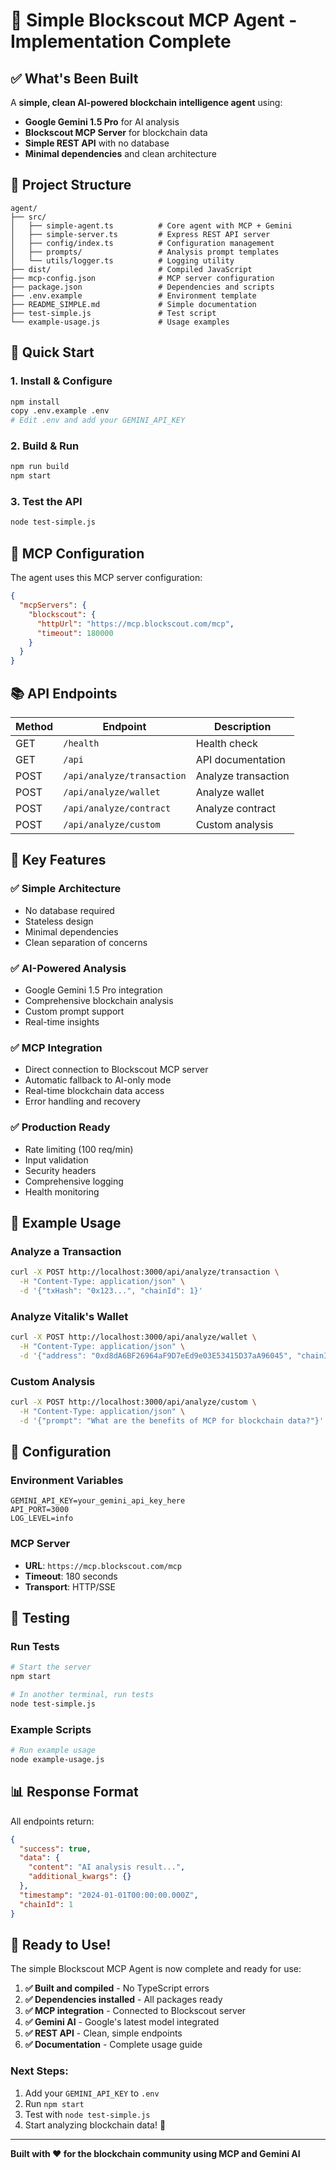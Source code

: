 # 🎯 Simple Blockscout MCP Agent - Implementation Complete

## ✅ What's Been Built

A **simple, clean AI-powered blockchain intelligence agent** using:
- **Google Gemini 1.5 Pro** for AI analysis
- **Blockscout MCP Server** for blockchain data
- **Simple REST API** with no database
- **Minimal dependencies** and clean architecture

## 📁 Project Structure

```
agent/
├── src/
│   ├── simple-agent.ts          # Core agent with MCP + Gemini
│   ├── simple-server.ts         # Express REST API server
│   ├── config/index.ts          # Configuration management
│   ├── prompts/                 # Analysis prompt templates
│   └── utils/logger.ts          # Logging utility
├── dist/                        # Compiled JavaScript
├── mcp-config.json              # MCP server configuration
├── package.json                 # Dependencies and scripts
├── .env.example                 # Environment template
├── README_SIMPLE.md             # Simple documentation
├── test-simple.js               # Test script
└── example-usage.js             # Usage examples
```

## 🚀 Quick Start

### 1. Install & Configure
```bash
npm install
copy .env.example .env
# Edit .env and add your GEMINI_API_KEY
```

### 2. Build & Run
```bash
npm run build
npm start
```

### 3. Test the API
```bash
node test-simple.js
```

## 🔧 MCP Configuration

The agent uses this MCP server configuration:

```json
{
  "mcpServers": {
    "blockscout": {
      "httpUrl": "https://mcp.blockscout.com/mcp",
      "timeout": 180000
    }
  }
}
```

## 📚 API Endpoints

| Method | Endpoint | Description |
|--------|----------|-------------|
| GET | `/health` | Health check |
| GET | `/api` | API documentation |
| POST | `/api/analyze/transaction` | Analyze transaction |
| POST | `/api/analyze/wallet` | Analyze wallet |
| POST | `/api/analyze/contract` | Analyze contract |
| POST | `/api/analyze/custom` | Custom analysis |

## 🎯 Key Features

### ✅ **Simple Architecture**
- No database required
- Stateless design
- Minimal dependencies
- Clean separation of concerns

### ✅ **AI-Powered Analysis**
- Google Gemini 1.5 Pro integration
- Comprehensive blockchain analysis
- Custom prompt support
- Real-time insights

### ✅ **MCP Integration**
- Direct connection to Blockscout MCP server
- Automatic fallback to AI-only mode
- Real-time blockchain data access
- Error handling and recovery

### ✅ **Production Ready**
- Rate limiting (100 req/min)
- Input validation
- Security headers
- Comprehensive logging
- Health monitoring

## 📝 Example Usage

### Analyze a Transaction
```bash
curl -X POST http://localhost:3000/api/analyze/transaction \
  -H "Content-Type: application/json" \
  -d '{"txHash": "0x123...", "chainId": 1}'
```

### Analyze Vitalik's Wallet
```bash
curl -X POST http://localhost:3000/api/analyze/wallet \
  -H "Content-Type: application/json" \
  -d '{"address": "0xd8dA6BF26964aF9D7eEd9e03E53415D37aA96045", "chainId": 1}'
```

### Custom Analysis
```bash
curl -X POST http://localhost:3000/api/analyze/custom \
  -H "Content-Type: application/json" \
  -d '{"prompt": "What are the benefits of MCP for blockchain data?"}'
```

## 🔧 Configuration

### Environment Variables
```env
GEMINI_API_KEY=your_gemini_api_key_here
API_PORT=3000
LOG_LEVEL=info
```

### MCP Server
- **URL**: `https://mcp.blockscout.com/mcp`
- **Timeout**: 180 seconds
- **Transport**: HTTP/SSE

## 🧪 Testing

### Run Tests
```bash
# Start the server
npm start

# In another terminal, run tests
node test-simple.js
```

### Example Scripts
```bash
# Run example usage
node example-usage.js
```

## 📊 Response Format

All endpoints return:
```json
{
  "success": true,
  "data": {
    "content": "AI analysis result...",
    "additional_kwargs": {}
  },
  "timestamp": "2024-01-01T00:00:00.000Z",
  "chainId": 1
}
```

## 🎉 Ready to Use!

The simple Blockscout MCP Agent is now complete and ready for use:

1. **✅ Built and compiled** - No TypeScript errors
2. **✅ Dependencies installed** - All packages ready
3. **✅ MCP integration** - Connected to Blockscout server
4. **✅ Gemini AI** - Google's latest model integrated
5. **✅ REST API** - Clean, simple endpoints
6. **✅ Documentation** - Complete usage guide

### Next Steps:
1. Add your `GEMINI_API_KEY` to `.env`
2. Run `npm start`
3. Test with `node test-simple.js`
4. Start analyzing blockchain data! 🚀

---

**Built with ❤️ for the blockchain community using MCP and Gemini AI**

